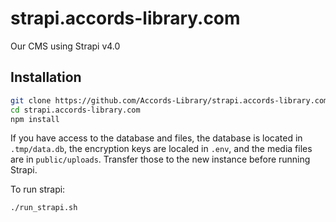 # strapi.accords-library.com
Our CMS using Strapi v4.0

## Installation

```bash
git clone https://github.com/Accords-Library/strapi.accords-library.com.git
cd strapi.accords-library.com
npm install
```

If you have access to the database and files, the database is located in `.tmp/data.db`, the encryption keys are localed in `.env`, and the media files are in `public/uploads`. Transfer those to the new instance before running Strapi.

To run strapi:
```bash
./run_strapi.sh
```
